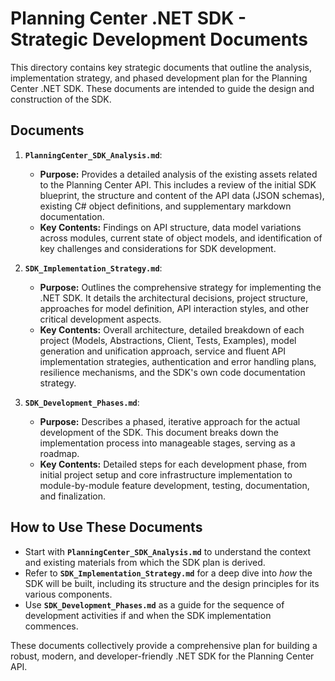 # Planning Center .NET SDK - Strategic Development Documents

This directory contains key strategic documents that outline the analysis, implementation strategy, and phased development plan for the Planning Center .NET SDK. These documents are intended to guide the design and construction of the SDK.

## Documents

1.  **`PlanningCenter_SDK_Analysis.md`**:
    *   **Purpose:** Provides a detailed analysis of the existing assets related to the Planning Center API. This includes a review of the initial SDK blueprint, the structure and content of the API data (JSON schemas), existing C# object definitions, and supplementary markdown documentation.
    *   **Key Contents:** Findings on API structure, data model variations across modules, current state of object models, and identification of key challenges and considerations for SDK development.

2.  **`SDK_Implementation_Strategy.md`**:
    *   **Purpose:** Outlines the comprehensive strategy for implementing the .NET SDK. It details the architectural decisions, project structure, approaches for model definition, API interaction styles, and other critical development aspects.
    *   **Key Contents:** Overall architecture, detailed breakdown of each project (Models, Abstractions, Client, Tests, Examples), model generation and unification approach, service and fluent API implementation strategies, authentication and error handling plans, resilience mechanisms, and the SDK's own code documentation strategy.

3.  **`SDK_Development_Phases.md`**:
    *   **Purpose:** Describes a phased, iterative approach for the actual development of the SDK. This document breaks down the implementation process into manageable stages, serving as a roadmap.
    *   **Key Contents:** Detailed steps for each development phase, from initial project setup and core infrastructure implementation to module-by-module feature development, testing, documentation, and finalization.

## How to Use These Documents

*   Start with **`PlanningCenter_SDK_Analysis.md`** to understand the context and existing materials from which the SDK plan is derived.
*   Refer to **`SDK_Implementation_Strategy.md`** for a deep dive into *how* the SDK will be built, including its structure and the design principles for its various components.
*   Use **`SDK_Development_Phases.md`** as a guide for the sequence of development activities if and when the SDK implementation commences.

These documents collectively provide a comprehensive plan for building a robust, modern, and developer-friendly .NET SDK for the Planning Center API.
